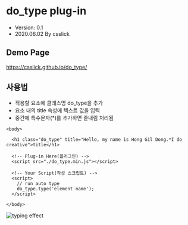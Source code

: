 # do_type plug-in 
- Version: 0.1
- 2020.06.02 By csslick

## Demo Page  
https://csslick.github.io/do_type/

## 사용법
- 적용할 요소에 클래스명 do_type을 추가
- 요소 내의 title 속성에 텍스트 값을 입력
- 중간에 특수문자(*)를 추가하면 줄내림 처리됨

```
<body>

  <h1 class="do_type" title="Hello, my name is Hong Gil Dong.*I do creative">title</h1>
  
  <!-- Plug-in Here(플러그인) -->
  <script src="./do_type.min.js"></script>
  
  <!-- Your Script(작성 스크립트) -->
  <script>
    // run auto type
    do_type.type('element name');  
  </script>
  
</body>
```
![typing effect](https://webdevtrick.com/wp-content/uploads/javascript-typing-effect.jpg)
